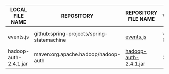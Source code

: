 |LOCAL FILE NAME|REPOSITORY|REPOSITORY  FILE NAME|VERSION|NOTES|
----------------|----------|---------------------|-------|-----|
events.js|github:spring-projects/spring-statemachine|[events.js](https://github.com/jm-ds/spring-statemachine/blob/v3.1.0-RC1/spring-statemachine-samples/web/src/main/resources/static/lib/videojs/src/js/events.js)|v3.1.0-RC1|File copied. No modifications|
hadoop-auth-2.4.1.jar|maven:org.apache.hadoop/hadoop-auth|[hadoop-auth-2.4.1.jar](https://mvnrepository.com/artifact/org.apache.hadoop/hadoop-auth/2.4.1)|2.4.1|Hadoop Auth 2.4.1 jar release|
